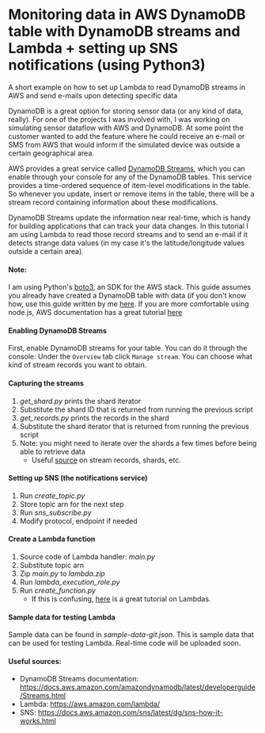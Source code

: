 # Monitoring data in AWS DynamoDB table with DynamoDB streams and Lambda + setting up SNS notifications (using Python3)
A short example on how to set up Lambda to read DynamoDB streams in AWS and send e-mails upon detecting specific data

DynamoDB is a great option for storing sensor data (or any kind of data, really). For one of the projects I was involved with, I was working on simulating sensor dataflow with AWS and DynamoDB. At some point the customer wanted to add the feature where he could receive an e-mail or SMS from AWS that would inform if the simulated device was outside a certain geographical area. 

AWS provides a great service called [DynamoDB Streams](https://docs.aws.amazon.com/amazondynamodb/latest/developerguide/Streams.html), which you can enable through your console for any of the DynamoDB tables. This service provides a time-ordered sequence of item-level modifications in the table. So whenever you update, insert or remove items in the table, there will be a stream record containing information about these modifications. 

DynamoDB Streams update the information near real-time, which is handy for building applications that can track your data changes. 
In this tutorial I am using Lambda to read those record streams and to send an e-mail if it detects strange data values (in my case it's the latitude/longitude values outside a certain area).

#### Note: 
I am using Python's [boto3](https://boto3.amazonaws.com/v1/documentation/api/latest/index.html), an SDK for the AWS stack. This guide assumes you already have created a DynamoDB table with data (if you don't know how, use this guide written by me [here](https://github.com/lgrigoryeva1/aws-iot-dynamodb). If you are more comfortable using node.js, AWS documentation has a great tutorial [here](https://docs.aws.amazon.com/amazondynamodb/latest/developerguide/Streams.Lambda.Tutorial.html)

#### Enabling DynamoDB Streams
First, enable DynamoDB streams for your table. You can do it through the console: Under the `Overview` tab click `Manage stream`. You can choose what kind of stream records you want to obtain.

#### Capturing the streams
1. *get_shard.py*  prints the shard iterator
2. Substitute the shard ID that is returned from running the previous script
3. *get_records.py* prints the records in the shard
4. Substitute the shard iterator that is returned from running the previous script
5. Note: you might need to iterate over the shards a few times before being able to retrieve data
   - Useful [source](https://boto3.amazonaws.com/v1/documentation/api/latest/reference/services/dynamodbstreams.html) on stream records, shards, etc. 

#### Setting up SNS (the notifications service)
1. Run *create_topic.py*
2. Store topic arn for the next step
3. Run *sns_subscribe.py*
4. Modify protocol, endpoint if needed

#### Create a Lambda function
1. Source code of Lambda handler: *main.py*
2. Substitute topic arn
3. Zip *main.py* to *lambda.zip*
4. Run *lambda_execution_role.py*
5. Run *create_function.py*
   - If this is confusing, [here](https://codeburst.io/aws-lambda-functions-made-easy-1fae0feeab27) is a great tutorial on Lambdas.

#### Sample data for testing Lambda
Sample data can be found in *sample-data-git.json*. This is sample data that can be used for testing Lambda. Real-time code will be uploaded soon.

#### Useful sources: 
* DynamoDB Streams documentation: https://docs.aws.amazon.com/amazondynamodb/latest/developerguide/Streams.html
* Lambda: https://aws.amazon.com/lambda/
* SNS: https://docs.aws.amazon.com/sns/latest/dg/sns-how-it-works.html 







